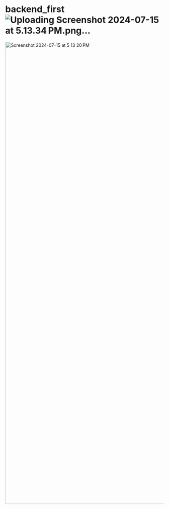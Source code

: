 # backend_first![Uploading Screenshot 2024-07-15 at 5.13.34 PM.png…]()
<img width="1470" alt="Screenshot 2024-07-15 at 5 13 20 PM" src="https://github.com/user-attachments/assets/74d0e1c2-679b-4e1f-ad40-f889aff3156e">
